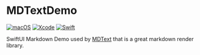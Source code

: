 # MDTextDemo

[![macOS](https://img.shields.io/badge/macOS-Catalina-black)](https://developer.apple.com/macos/)
[![Xcode](https://img.shields.io/badge/Xcode-11.6-blue.svg)](https://developer.apple.com/xcode)
[![Swift](https://img.shields.io/badge/Swift-5.2.4-orange.svg)](https://swift.org)

SwiftUI Markdown Demo used by [MDText](https://github.com/Lambdo-Labs/MDText) that is a great markdown render library.
